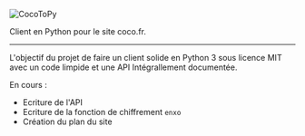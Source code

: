 ![CocoToPy](https://my.mixtape.moe/sjokrz.svg)

Client en Python pour le site coco.fr.

***

L'objectif du projet de faire un client solide en Python 3 sous licence MIT avec un code limpide et une API Intégrallement documentée.

En cours :
* Ecriture de l'API
* Ecriture de la fonction de chiffrement `enxo`
* Création du plan du site
